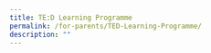 ```yaml
---
title: TE:D Learning Programme
permalink: /for-parents/TED-Learning-Programme/
description: ""
---
```

